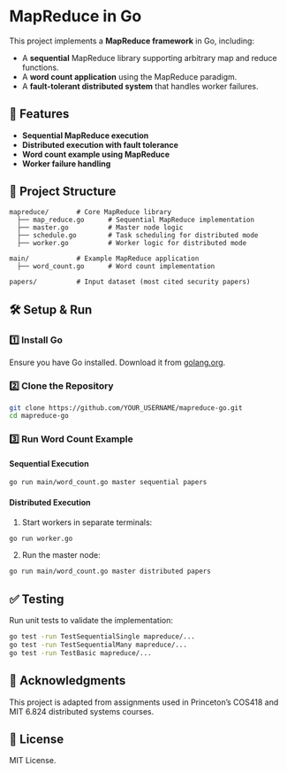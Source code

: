 # MapReduce in Go

This project implements a **MapReduce framework** in Go, including:
- A **sequential** MapReduce library supporting arbitrary map and reduce functions.
- A **word count application** using the MapReduce paradigm.
- A **fault-tolerant distributed system** that handles worker failures.

## 🚀 Features
- **Sequential MapReduce execution**
- **Distributed execution with fault tolerance**
- **Word count example using MapReduce**
- **Worker failure handling**

## 📂 Project Structure
```
mapreduce/       # Core MapReduce library
  ├── map_reduce.go      # Sequential MapReduce implementation
  ├── master.go          # Master node logic
  ├── schedule.go        # Task scheduling for distributed mode
  ├── worker.go          # Worker logic for distributed mode

main/            # Example MapReduce application
  ├── word_count.go      # Word count implementation

papers/          # Input dataset (most cited security papers)
```

## 🛠️ Setup & Run
### 1️⃣ Install Go
Ensure you have Go installed. Download it from [golang.org](https://go.dev/).

### 2️⃣ Clone the Repository
```sh
git clone https://github.com/YOUR_USERNAME/mapreduce-go.git
cd mapreduce-go
```

### 3️⃣ Run Word Count Example
#### **Sequential Execution**
```sh
go run main/word_count.go master sequential papers
```

#### **Distributed Execution**
1. Start workers in separate terminals:
```sh
go run worker.go
```
2. Run the master node:
```sh
go run main/word_count.go master distributed papers
```

## ✅ Testing
Run unit tests to validate the implementation:
```sh
go test -run TestSequentialSingle mapreduce/...
go test -run TestSequentialMany mapreduce/...
go test -run TestBasic mapreduce/...
```

## 📜 Acknowledgments
This project is adapted from assignments used in Princeton’s COS418 and MIT 6.824 distributed systems courses.

## 📌 License
MIT License.
